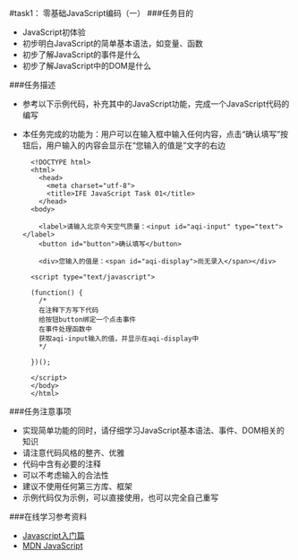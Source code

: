 #task1： 零基础JavaScript编码（一）
###任务目的
+ JavaScript初体验
+ 初步明白JavaScript的简单基本语法，如变量、函数
+ 初步了解JavaScript的事件是什么
+ 初步了解JavaScript中的DOM是什么


###任务描述
  
* 参考以下示例代码，补充其中的JavaScript功能，完成一个JavaScript代码的编写
* 本任务完成的功能为：用户可以在输入框中输入任何内容，点击“确认填写”按钮后，用户输入的内容会显示在“您输入的值是”文字的右边

		<!DOCTYPE html>
		<html>
		  <head>
			<meta charset="utf-8">
			<title>IFE JavaScript Task 01</title>
		  </head>
		<body>

		  <label>请输入北京今天空气质量：<input id="aqi-input" type="text"></label>
		  <button id="button">确认填写</button>

		  <div>您输入的值是：<span id="aqi-display">尚无录入</span></div>

		<script type="text/javascript">

		(function() {
		  /*    
		  在注释下方写下代码
		  给按钮button绑定一个点击事件
		  在事件处理函数中
		  获取aqi-input输入的值，并显示在aqi-display中
		  */

		})();

		</script>
		</body>
		</html>

###任务注意事项

* 实现简单功能的同时，请仔细学习JavaScript基本语法、事件、DOM相关的知识
* 请注意代码风格的整齐、优雅
* 代码中含有必要的注释
* 可以不考虑输入的合法性
* 建议不使用任何第三方库、框架
* 示例代码仅为示例，可以直接使用，也可以完全自己重写


###在线学习参考资料

* [Javascript入门篇](http://www.imooc.com/view/36)
* [MDN JavaScript](https://developer.mozilla.org/zh-CN/docs/Web/JavaScript)

